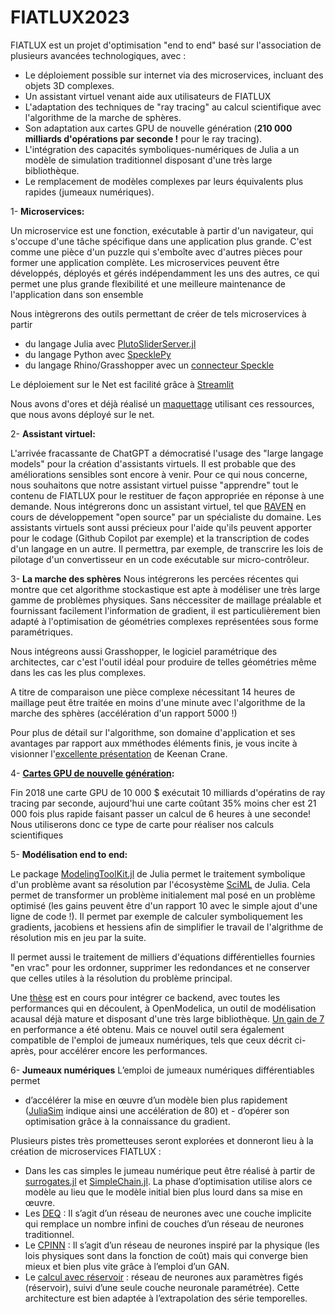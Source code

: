 # FIATLUX2023
FIATLUX est un projet d'optimisation "end to end" basé sur l'association de plusieurs avancées technologiques, avec :
- Le déploiement possible sur internet via des microservices, incluant des objets 3D complexes.
- Un assistant virtuel venant aide aux utilisateurs de FIATLUX
- L'adaptation des techniques de "ray tracing" au calcul scientifique avec l'algorithme de la marche de sphères.
- Son adaptation aux cartes GPU de nouvelle génération (**210 000 milliards d'opérations par seconde !** pour le ray tracing).
- L'intégration des capacités symboliques-numériques de Julia a un modèle de simulation traditionnel disposant d'une très large bibliothèque.
- Le remplacement de modèles complexes par leurs équivalents plus rapides (jumeaux numériques). 

1- **Microservices:** 

Un microservice est une fonction, exécutable à partir d'un navigateur, qui s'occupe d'une tâche spécifique dans une application plus grande. C'est comme une pièce d'un puzzle qui s'emboîte avec d'autres pièces pour former une application complète. Les microservices peuvent être développés, déployés et gérés indépendamment les uns des autres, ce qui permet une plus grande flexibilité et une meilleure maintenance de l'application dans son ensemble

Nous intègrerons des outils permettant de créer de tels microservices à partir
- du langage Julia avec [PlutoSliderServer.jl](https://github.com/JuliaPluto/PlutoSliderServer.jl)
- du langage Python avec [SpecklePy](https://github.com/specklesystems/specklepy)
- du langage Rhino/Grasshopper avec un [connecteur Speckle](https://speckle.systems/tag/grasshopper/)

Le déploiement sur le Net est facilité grâce à [Streamlit](https://streamlit.io/)

Nous avons d'ores et déjà réalisé un [maquettage](https://fiatluxweb.herokuapp.com/) utilisant ces ressources, que nous avons déployé sur le net.

2- **Assistant virtuel:**

L'arrivée fracassante de ChatGPT a démocratisé l'usage des "large langage models" pour la création d'assistants virtuels. Il est probable que des améliorations sensibles sont encore à venir. Pour ce qui nous concerne, nous souhaitons que notre assistant virtuel puisse "apprendre" tout le contenu de FIATLUX pour le restituer de façon appropriée en réponse à une demande. Nous intégrerons donc un assistant virtuel, tel que [RAVEN](https://github.com/daveshap/raven) en cours de développement "open source" par un spécialiste du domaine.
Les assistants virtuels sont aussi précieux pour l'aide qu'ils peuvent apporter pour le codage (Github Copilot par exemple) et la transcription de codes d'un langage en un autre. Il permettra, par exemple, de transcrire les lois de pilotage d'un convertisseur en un code exécutable sur micro-contrôleur.

3- **La marche des sphères**
Nous intégrerons les percées récentes qui montre que cet algorithme stockastique est apte à modéliser une très large gamme de problèmes physiques.
Sans néccessiter de maillage préalable et fournissant facilement l'information de gradient, il est particulièrement bien adapté à l'optimisation de géométries complexes représentées sous forme paramétriques. 

Nous intégreons aussi Grasshopper, le logiciel paramétrique des architectes, car c'est l'outil idéal pour produire de telles géométries même dans les cas les plus complexes. 

A titre de comparaison une pièce complexe nécessitant 14 heures de maillage peut être traitée en moins d'une minute avec l'algorithme de la marche des sphères (accélération d'un rapport 5000 !)

Pour plus de détail sur l'algorithme, son domaine d'application et ses avantages par rapport aux mméthodes éléments finis, je vous incite à visionner l'[excellente présentation](https://cs.dartmouth.edu/wjarosz/publications/sawhneyseyb22gridfree.html) de Keenan Crane.

4- **[Cartes GPU de nouvelle génération](https://wccftech.com/nvidia-rtx-6000-ada-graphics-card-benchmarked-3dmark-72-percent-faster-vs-a6000-ampere/ ):**

Fin 2018 une carte GPU de 10 000 $ exécutait 10 milliards d'opératins de ray tracing par seconde, aujourd'hui une carte coûtant 35% moins cher est 21 000 fois plus rapide faisant passer un calcul de 6 heures à une seconde! Nous utiliserons donc ce type de carte pour réaliser nos calculs scientifiques 

5- **Modélisation end to end:**

Le package [ModelingToolKit.jl](https://github.com/SciML/ModelingToolkit.jl) de Julia permet le traitement symbolique d'un problème avant sa résolution par l'écosystème [SciML](https://sciml.ai/) de Julia. Cela permet de transformer un problème initialement mal posé en un problème optimisé (les gains peuvent être d'un rapport 10 avec le simple ajout d'une ligne de code !). Il permet par  exemple de calculer symboliquement les gradients, jacobiens et hessiens afin de simplifier le travail de l'algrithme de résolution mis en jeu par la suite. 

Il permet aussi le traitement de milliers d'équations différentielles fournies "en vrac" pour les ordonner, supprimer les redondances et ne conserver que celles utiles à la résolution du problème principal.

Une [thèse](https://ecp.ep.liu.se/index.php/modelica/article/view/186) est en cours pour intégrer ce backend, avec toutes les performances qui en découlent, à OpenModelica, un outil de modélisation acausal déjà mature et disposant d'une très large bibliothèque. [Un gain de 7](https://global.discourse-cdn.com/business5/uploads/julialang/original/3X/8/2/826e8936737aad3a6f105d3cd194e80f27816599.png) en performance a été obtenu. Mais ce nouvel outil sera également compatible de l'emploi de jumeaux numériques, tels que ceux décrit ci-après, pour accélérer encore les performances.

6- **Jumeaux numériques**
L’emploi de jumeaux numériques différentiables permet 
- d’accélérer la mise en œuvre d’un modèle bien plus rapidement ([JuliaSim](https://juliahub.com/products/juliasim/ ) indique ainsi une accélération de 80) et - d’opérer son optimisation grâce à la connaissance du gradient. 

Plusieurs pistes très prometteuses seront explorées et donneront lieu à la création de microservices FIATLUX :

-	Dans les cas simples le jumeau numérique peut être réalisé à partir de [surrogates.jl](https://github.com/SciML/Surrogates.jl)  et [SimpleChain.jl](https://github.com/PumasAI/SimpleChains.jl). La phase d’optimisation utilise alors ce modèle au lieu que le modèle initial bien plus lourd dans sa mise en œuvre. 
-	Les [DEQ](https://julialang.org/blog/2021/10/DEQ/ )   : Il s’agit d’un réseau de neurones avec une couche implicite qui remplace un nombre infini de couches d’un réseau de neurones traditionnel.
-	Le [CPINN](https://github.com/AmeyaJagtap/Conservative_PINNs/blob/main/cPINN_Paper.pdf )  : Il s’agit d’un réseau de neurones inspiré par la physique (les lois physiques sont dans la fonction de coût) mais qui converge bien mieux et bien plus vite grâce à l’emploi d’un GAN.
-	Le [calcul avec réservoir](https://docs.sciml.ai/ReservoirComputing/dev/ ) : réseau de neurones aux paramètres figés (réservoir), suivi d’une seule couche neuronale paramétrée). Cette architecture est bien adaptée à l’extrapolation des série temporelles. 


